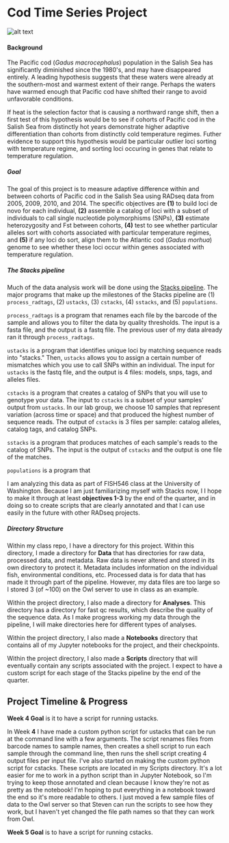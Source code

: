 # Cod Time Series Project #

![alt text](https://upload.wikimedia.org/wikipedia/commons/9/96/Gadus_macrocephalus.png)

#### Background #####

The Pacific cod (*Gadus macrocephalus*) population in the Salish Sea has significantly diminished since the 1980's, and may have disappeared entirely. A leading hypothesis suggests that these waters were already at the southern-most and warmest extent of their range. Perhaps the waters have warmed enough that Pacific cod have shifted their range to avoid unfavorable conditions.

If heat is the selection factor that is causing a northward range shift, then a first test of this hypothesis would be to see if cohorts of Pacific cod in the Salish Sea from distinctly hot years demonstrate higher adaptive differentiation than cohorts from distinctly cold temperature regimes. Futher evidence to support this hypothesis would be particular outlier loci sorting with temperature regime, and sorting loci occuring in genes that relate to temperature regulation.

##### Goal #####

The goal of this project is to measure adaptive difference within and between cohorts of Pacific cod in the Salish Sea using RADseq data from 2005, 2009, 2010, and 2014. The specific objectives are **(1)** to build loci de novo for each individual, **(2)** assemble a catalog of loci with a subset of individuals to call single nucleotide polymorphisms (SNPs), **(3)** estimate heterozygosity and Fst between cohorts, **(4)** test to see whether particular alleles sort with cohorts associated with particular temperature regimes, and **(5)** if any loci do sort, align them to the Atlantic cod (*Gadus morhua*) genome to see whether these loci occur within genes associated with temperature regulation.

##### The Stacks pipeline #####
Much of the data analysis work will be done using the [Stacks pipeline](http://catchenlab.life.illinois.edu/stacks/). The major programs that make up the milestones of the Stacks pipeline are (1) ``process_radtags``, (2) ``ustacks``, (3) ``cstacks``, (4) ``sstacks``, and (5) ``populations``.

``process_radtags`` is a program that renames each file by the barcode of the sample and allows you to filter the data by quality thresholds. The input is a fasta file, and the output is a fastq file. The previous user of my data already ran it through ``process_radtags``.

``ustacks`` is a program that identifies unique loci by matching sequence reads into "stacks." Then, ``ustacks`` allows you to assign a certain number of mismatches which you use to call SNPs within an individual. The input for ``ustacks`` is the fastq file, and the output is 4 files: models, snps, tags, and alleles files.

``cstacks`` is a program that creates a catalog of SNPs that you will use to genotype your data. The input to ``cstacks`` is a subset of your samples' output from ``ustacks``. In our lab group, we choose 10 samples that represent variation (across time or space) and that produced the highest number of sequence reads. The output of ``cstacks`` is 3 files per sample: catalog alleles, catalog tags, and catalog SNPs.

``sstacks`` is a program that produces matches of each sample's reads to the catalog of SNPs. The input is the output of ``cstacks`` and the output is one file of the matches. 

``populations`` is a program that 

I am analyzing this data as part of FISH546 class at the University of Washington. Because I am just familiarizing myself with Stacks now, I I hope to make it through at least **objectives 1-3** by the end of the quarter, and in doing so to create scripts that are clearly annotated and that I can use easily in the future with other RADseq projects. 

##### Directory Structure #####

Within my class repo, I have a directory for this project. Within this directory, I made a directory for **Data** that has directories for raw data, processed data, and  metadata. Raw data is never altered and stored in its own directory to protect it. Metadata includes information on the individual fish, environmental conditions, etc. Processed data is for data that has made it through part of the pipeline. However, my data files are too large so I stored 3 (of ~100) on the Owl server to use in class as an example.

Within the project directory, I also made a directory for **Analyses**. This directory has a directory for fast qc results, which describe the quality of the sequence data. As I make progress working my data through the pipeline, I will make directories here for different types of analyses.

Within the project directory, I also made a **Notebooks** directory that contains all of my Jupyter notebooks for the project, and their checkpoints.

Within the project directory, I also made a **Scripts** directory that will eventually contain any scripts associated with the project. I expect to have a custom script for each stage of the Stacks pipeline by the end of the quarter. 


## Project Timeline & Progress ##

**Week 4 Goal** is it to have a script for running ustacks.

In Week **4** I have made a custom python script for ustacks that can be run at the command line with a few arguments. The script renames files from barcode names to sample names, then creates a shell script to run each sample through the command line, then runs the shell script creating 4 output files per input file. I've also started on making the custom python script for cstacks. These scripts are located in my Scripts directory. It's a lot easier for me to work in a python script than in Jupyter Notebook, so I'm trying to keep those annotated and clean because I know they're not as pretty as the notebook! I'm hoping to put everything in a notebook toward the end so it's more readable to others. I just moved a few sample files of data to the Owl server so that Steven can run the scripts to see how they work, but I haven't yet changed the file path names so that they can work from Owl.

**Week 5 Goal** is to have a script for running cstacks.
